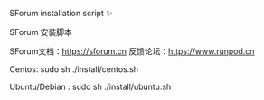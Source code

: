 SForum installation script ✨

SForum 安装脚本 


SForum文档：https://sforum.cn
反馈论坛：https://www.runpod.cn


Centos: sudo sh ./install/centos.sh

Ubuntu/Debian : sudo sh ./install/ubuntu.sh